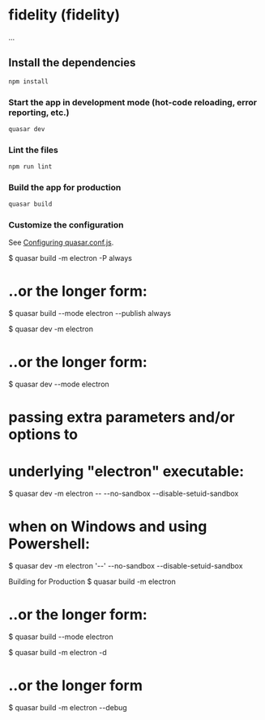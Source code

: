 # fidelity (fidelity)

...

## Install the dependencies
```bash
npm install
```

### Start the app in development mode (hot-code reloading, error reporting, etc.)
```bash
quasar dev
```

### Lint the files
```bash
npm run lint
```

### Build the app for production
```bash
quasar build
```

### Customize the configuration
See [Configuring quasar.conf.js](https://quasar.dev/quasar-cli/quasar-conf-js).


$ quasar build -m electron -P always

# ..or the longer form:
$ quasar build --mode electron --publish always



$ quasar dev -m electron






# ..or the longer form:
$ quasar dev --mode electron

# passing extra parameters and/or options to
# underlying "electron" executable:
$ quasar dev -m electron -- --no-sandbox --disable-setuid-sandbox
# when on Windows and using Powershell:
$ quasar dev -m electron '--' --no-sandbox --disable-setuid-sandbox


Building for Production
$ quasar build -m electron

# ..or the longer form:
$ quasar build --mode electron

$ quasar build -m electron -d

# ..or the longer form
$ quasar build -m electron --debug




